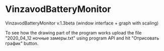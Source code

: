 # VinzavodBatteryMonitor
VinzavodBatteryMonitor v.1.3beta (window interface + graph with scaling)

To see how the drawing part of the program works upload the file "2020_04_12 ночные замеры.txt" using program API and hit "Отрисовать график" button.
